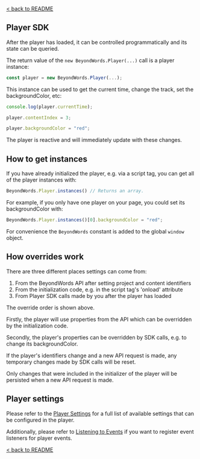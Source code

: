 [< back to README](https://github.com/BeyondWords-io/player#readme)

## Player SDK

After the player has loaded, it can be controlled programmatically and its state
can be queried.

The return value of the `new BeyondWords.Player(...)` call is a player instance:

```javascript
const player = new BeyondWords.Player(...);
```

This instance can be used to get the current time, change the track, set the
backgroundColor, etc:

```javascript
console.log(player.currentTime);

player.contentIndex = 3;

player.backgroundColor = "red";
```

The player is reactive and will immediately update with these changes.

## How to get instances

If you have already initialized the player, e.g. via a script tag, you can get
all of the player instances with:

```javascript
BeyondWords.Player.instances() // Returns an array.
```

For example, if you only have one player on your page, you could set its
backgroundColor with:

```javascript
BeyondWords.Player.instances()[0].backgroundColor = "red";
```

For convenience the `BeyondWords` constant is added to the global `window` object.

## How overrides work

There are three different places settings can come from:

1. From the BeyondWords API after setting project and content identifiers
2. From the initialization code, e.g. in the script tag's 'onload' attribute
3. From Player SDK calls made by you after the player has loaded

The override order is shown above.

Firstly, the player will use properties from the API which can be overridden by
the initialization code.

Secondly, the player's properties can be overridden by SDK calls, e.g. to
change its backgroundColor.

If the player's identifiers change and a new API request is made, any temporary
changes made by SDK calls will be reset.

Only changes that were included in the initializer of the player will be
persisted when a new API request is made.

## Player settings

Please refer to the [Player Settings](./player-settings.md) for a full list of
available settings that can be configured in the player.

Additionally, please refer to [Listening to Events](./listening-to-events.md) if
you want to register event listeners for player events.

[< back to README](https://github.com/BeyondWords-io/player#readme)
